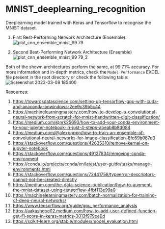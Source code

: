 # MNIST_deeplearning_recognition
Deeplearning model trained with Keras and Tensorflow to recognise the MNIST dataset.

1) First Best-Performing Network Architecture (Ensemble):
![plot_cnn_ensemble_mnist_99 79](https://user-images.githubusercontent.com/94687473/223833048-c10f7d0d-b209-458a-8641-80001db79f81.png)

2) Second Best-Performing Network Architecture (Ensemble)
![plot_cnn_ensemble_mnist_99 79_2](https://user-images.githubusercontent.com/94687473/223833527-0c5da6f4-ad53-4ad7-ab3a-e7c21646c2e0.png)

Both of the shown architectures perform the same, at 99.71% accuracy.
For more information and in-depth metrics, check the `Model Performance` EXCEL file present in the root directory or check the following table:
![Screenshot 2023-03-08 185400](https://user-images.githubusercontent.com/94687473/223833776-2ae21fc3-5aa2-407f-b9fe-ec72f8d7e37e.png)


Resources:
1) https://towardsdatascience.com/setting-up-tensorflow-gpu-with-cuda-and-anaconda-onwindows-2ee9c39b5c44
2) https://machinelearningmastery.com/how-to-develop-a-convolutional-neural-network-from-scratch-for-mnist-handwritten-digit-classification/
3) https://medium.com/@nrk25693/how-to-add-your-conda-environment-to-your-jupyter-notebook-in-just-4-steps-abeab8b8d084
4) https://medium.com/@alexppppp/how-to-train-an-ensemble-of-convolutional-neural-networks-for-image-classification-8fc69b087d3
5) https://stackoverflow.com/questions/42635310/remove-kernel-on-jupyter-notebook
6) https://stackoverflow.com/questions/49127834/removing-conda-environment
7) https://conda.io/projects/conda/en/latest/user-guide/tasks/manage-environments.html
8) https://stackoverflow.com/questions/72441758/typeerror-descriptors-cannot-not-be-created-directly
9) https://medium.com/the-data-science-publication/how-to-augment-the-mnist-dataset-using-tensorflow-4fbf113e99a0
10) https://machinelearningmastery.com/batch-normalization-for-training-of-deep-neural-networks/
11) https://www.tensorflow.org/guide/gpu_performance_analysis
12) https://aakashgoel12.medium.com/how-to-add-user-defined-function-get-f1-score-in-keras-metrics-3013f979ce0d
13) https://scikit-learn.org/stable/modules/model_evaluation.html
